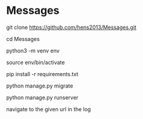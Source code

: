 # Messages
git clone https://github.com/hens2013/Messages.git

cd Messages

python3 -m venv env

source env/bin/activate

pip install -r requirements.txt

python manage.py migrate

python manage.py runserver

navigate to the given url in the log


